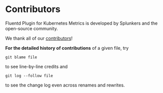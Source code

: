 # Contributors

Fluentd Plugin for Kubernetes Metrics is developed by Splunkers and the open-source community.

We thank all of our [contributors](https://github.com/splunk/fluent-plugin-kubernetes-metrics/graphs/contributors)!

**For the detailed history of contributions** of a given file, try

    git blame file

to see line-by-line credits and

    git log --follow file

to see the change log even across renames and rewrites.
